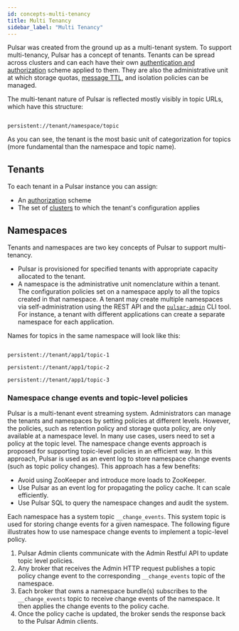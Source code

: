 ```yaml
---
id: concepts-multi-tenancy
title: Multi Tenancy
sidebar_label: "Multi Tenancy"
---
```


Pulsar was created from the ground up as a multi-tenant system. To support multi-tenancy, Pulsar has a concept of tenants. Tenants can be spread across clusters and can each have their own [authentication and authorization](security-overview) scheme applied to them. They are also the administrative unit at which storage quotas, [message TTL](cookbooks-retention-expiry.md#time-to-live-ttl), and isolation policies can be managed.

The multi-tenant nature of Pulsar is reflected mostly visibly in topic URLs, which have this structure:

```http

persistent://tenant/namespace/topic

```

As you can see, the tenant is the most basic unit of categorization for topics (more fundamental than the namespace and topic name).

## Tenants

To each tenant in a Pulsar instance you can assign:

* An [authorization](security-authorization) scheme
* The set of [clusters](reference-terminology.md#cluster) to which the tenant's configuration applies

## Namespaces

Tenants and namespaces are two key concepts of Pulsar to support multi-tenancy.

* Pulsar is provisioned for specified tenants with appropriate capacity allocated to the tenant.
* A namespace is the administrative unit nomenclature within a tenant. The configuration policies set on a namespace apply to all the topics created in that namespace. A tenant may create multiple namespaces via self-administration using the REST API and the [`pulsar-admin`](/tools/pulsar-admin/) CLI tool. For instance, a tenant with different applications can create a separate namespace for each application.

Names for topics in the same namespace will look like this:

```http

persistent://tenant/app1/topic-1

persistent://tenant/app1/topic-2

persistent://tenant/app1/topic-3

```

### Namespace change events and topic-level policies

Pulsar is a multi-tenant event streaming system. Administrators can manage the tenants and namespaces by setting policies at different levels. However, the policies, such as retention policy and storage quota policy, are only available at a namespace level. In many use cases, users need to set a policy at the topic level. The namespace change events approach is proposed for supporting topic-level policies in an efficient way. In this approach, Pulsar is used as an event log to store namespace change events (such as topic policy changes). This approach has a few benefits:

- Avoid using ZooKeeper and introduce more loads to ZooKeeper.
- Use Pulsar as an event log for propagating the policy cache. It can scale efficiently.
- Use Pulsar SQL to query the namespace changes and audit the system.

Each namespace has a system topic `__change_events`. This system topic is used for storing change events for a given namespace. The following figure illustrates how to use namespace change events to implement a topic-level policy.

1. Pulsar Admin clients communicate with the Admin Restful API to update topic level policies.
2. Any broker that receives the Admin HTTP request publishes a topic policy change event to the corresponding `__change_events` topic of the namespace.
3. Each broker that owns a namespace bundle(s) subscribes to the `__change_events` topic to receive change events of the namespace. It then applies the change events to the policy cache.
4. Once the policy cache is updated, the broker sends the response back to the Pulsar Admin clients.
